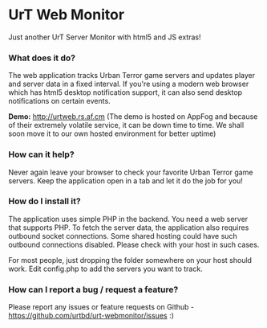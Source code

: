 # UrT Web Monitor 

Just another UrT Server Monitor with html5 and JS extras!


### What does it do? 

The web application tracks Urban Terror game servers and updates player and server data in a fixed interval. If you're using a modern web browser which has html5 desktop notification support, it can also send desktop notifications on certain events. 

<b>Demo:</b> <a href="http://urtweb.rs.af.cm/">http://urtweb.rs.af.cm</a> (The demo is hosted on AppFog and because of their extremely volatile service, it can be down time to time. We shall soon move it to our own hosted environment for better uptime)

### How can it help? 

Never again leave your browser to check your favorite Urban Terror game servers. Keep the application open in a tab and let it do the job for you!

### How do I install it? 

The application uses simple PHP in the backend. You need a web server that supports PHP. To fetch the server data, the application also requires outbound socket connections. Some shared hosting could have such outbound connections disabled. Please check with your host in such cases. 

For most people, just dropping the folder somewhere on your host should work. Edit config.php to add the servers you want to track.

### How can I report a bug / request a feature? 

Please report any issues or feature requests on Github - <a href="https://github.com/urtbd/urt-webmonitor/issues">https://github.com/urtbd/urt-webmonitor/issues</a> :) 

